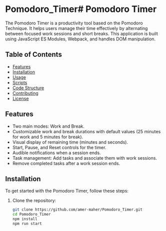 # Pomodoro_Timer# Pomodoro Timer

The Pomodoro Timer is a productivity tool based on the Pomodoro Technique. It helps users manage their time effectively by alternating between focused work sessions and short breaks. This application is built using JavaScript ES Modules, Webpack, and handles DOM manipulation.

## Table of Contents

- [Features](#features)
- [Installation](#installation)
- [Usage](#usage)
- [Scripts](#scripts)
- [Code Structure](#code-structure)
- [Contributing](#contributing)
- [License](#license)

## Features

- Two main modes: Work and Break.
- Customizable work and break durations with default values (25 minutes for work and 5 minutes for break).
- Visual display of remaining time (minutes and seconds).
- Start, Pause, and Reset controls for the timer.
- Audible notifications when a session ends.
- Task management: Add tasks and associate them with work sessions.
- Remove completed tasks after a work session ends.

## Installation

To get started with the Pomodoro Timer, follow these steps:

1. Clone the repository:
   ```bash
   git clone https://github.com/amer-maher/Pomodoro_Timer.git
   cd Pomodoro_Timer
   npm install
   npm run start
